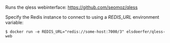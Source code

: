 Runs the qless webinterface:
    https://github.com/seomoz/qless

Specify the Redis instance to connect to using a *REDIS_URL* environment variable:

    $ docker run -e REDIS_URL="redis://some-host:7000/3" elsdoerfer/qless-web
